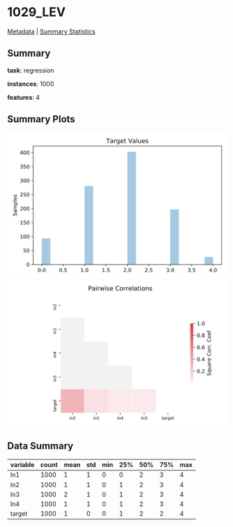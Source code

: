 # 1029_LEV

[Metadata](metadata.yaml) | [Summary Statistics](summary_stats.csv)

## Summary

**task**: regression

**instances**: 1000

**features**: 4

## Summary Plots

![Labels](label.svg)
![Corr](corr.svg)

## Data Summary

|	variable	|	count	|	mean	|	std	|	min	|	25%	|	50%	|	75%	|	max|
| --- | --- | --- | --- | --- | --- | --- | --- | --- |
|	In1	|	1000	|	1	|	1	|	0	|	0	|	2	|	3	|	4
|	In2	|	1000	|	1	|	1	|	0	|	1	|	2	|	3	|	4
|	In3	|	1000	|	2	|	1	|	0	|	1	|	2	|	3	|	4
|	In4	|	1000	|	1	|	1	|	0	|	1	|	2	|	3	|	4
|	target	|	1000	|	1	|	0	|	0	|	1	|	2	|	2	|	4
